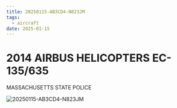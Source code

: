 ```yaml
---
title: 20250115-AB3CD4-N823JM
tags:
  - aircraft
date: 2025-01-15
---
```


# 2014 AIRBUS HELICOPTERS EC-135/635

MASSACHUSETTS STATE POLICE

![20250115-AB3CD4-N823JM](/aircraft/20250115-AB3CD4-N823JM.jpg)